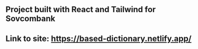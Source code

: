 ## Project built with React and Tailwind for Sovcombank

## Link to site: https://based-dictionary.netlify.app/
